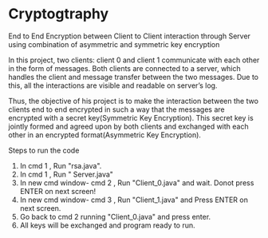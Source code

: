 # Cryptogtraphy
End to End Encryption between Client to Client interaction through Server using combination of asymmetric and symmetric key encryption

In this project, two clients:  client 0 and client 1 communicate with each other in the form of messages. Both clients are connected to a server, which handles the client and message transfer between the two messages. Due to this, all the interactions are visible and readable on server’s log. 

Thus, the objective of his project is to make the interaction between the two clients end to end encrypted in such a way that the messages are encrypted with a secret key(Symmetric Key Encryption). This secret key is jointly formed and agreed upon by both clients and exchanged with each other in an encrypted format(Asymmetric Key Encryption).

Steps to run the code
1. In cmd 1 , Run "rsa.java".
2. In cmd 1 , Run " Server.java"
3. In new cmd window- cmd 2 , Run "Client_0.java" and wait. Donot press ENTER on next screen!
4. In new cmd window- cmd 3 , Run "Client_1.java" and Press ENTER on next screen.
5. Go back to cmd 2 running "Client_0.java" and press enter.
6. All keys will be exchanged and program ready to run.

